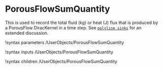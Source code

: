 # PorousFlowSumQuantity

This is used to record the total fluid (kg) or heat (J) flux that is produced by a PorousFlow DiracKernel in a time step.  See [`polyline sinks`](sinks.md) for an extended discussion.

!syntax parameters /UserObjects/PorousFlowSumQuantity

!syntax inputs /UserObjects/PorousFlowSumQuantity

!syntax children /UserObjects/PorousFlowSumQuantity
